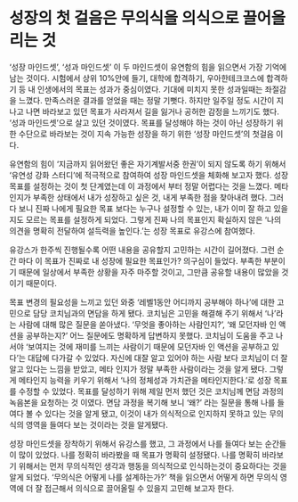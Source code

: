 # 성장의 첫 걸음은 무의식을 의식으로 끌어올리는 것
 ‘성장 마인드셋’, ‘성과 마인드셋’ 이 두 마인드셋이 유연함의 힘을 읽으면서 가장 기억에 남는 것이다. 시험에서 상위 10%안에 들기, 대학에 합격하기, 우아한테크코스에 합격하기 등 내 인생에서의 목표는 성과가 중심이였다. 기대에 미치지 못한 성과일때는 좌절감을 느꼈다. 만족스러운 결과를 얻었을 때는 정말 기뻣다. 하지만 일주일 정도 시간이 지나고 나면 바라보고 있던 목표가 사라져서 길을 잃거나 공허한 감정을 느끼기도 했다. ‘성과 마인드셋’으로 살고 있던 것이였다. 목표를 달성해야 하는 것이 아닌 성장하기 위한 수단으로 바라보는 것이 지속 가능한 성장을 하기 위한  ‘성장 마인드셋’의 첫걸음 이다.

 유연함의 힘이 ‘지금까지 읽어왔던 좋은 자기계발서중 한권’이 되지 않도록 하기 위해서 ‘유연성 강화 스터디’에 적극적으로 참여하여 성장 마인드셋을 체화해 보고자 했다. 성장 목표를 설정하는 것이 첫 단계였는데 이 과정에서 부터 정말 어렵다는 것을 느꼈다. 메타인지가 부족한 상태에서 내가 성장하고 싶은 것, 내게 부족한 점을 찾아내려 했다. 그러다 보니 진짜 나에게 필요한 목표 보다는 누구나 설정할 수 있는, 내가 이미 잘 하고 있을지도 모르는 목표를 설정하게 되었다. 그렇게 진짜 나의 목표인지 확실하지 않은 ‘나의 의견을 명확히 전달하여 설득력을 높인다.’는 성장 목표로 유강스에 참여했다.

 유강스가 한주씩 진행될수록 어떤 내용을 공유할지 고민하는 시간이 길어졌다. 그런 순간 마다 이 목표가 진짜로 내 성장에 필요한 목표인가? 의구심이 들었다. 부족한 부분이기 때문에 일상에서 부족한 상황을 자주 마주할 것이고, 그만큼 공유할 내용이 많았을 것이기 때문이다. 

 목표 변경의 필요성을 느끼고 있던 와중 ‘레벨1동안 어디까지 공부해야 하나’에 대한 고민으로 담당 코치님과의 면담을 하게 됐다. 코치님은 고민을 해결해 주기 위해서 ‘나’라는 사람에 대해 많은 질문을 쏟아냈다. ‘무엇을 좋아하는 사람인지?’, ‘왜 모던자바 인 액션을 공부하는지?’ 어느 질문에도 명확하게 답변하지 못했다. 코치님이 도움을 주고 나서야 ‘보여지는 것에 재미를 느끼는 사람이기 때문에 모던자바 인 액션을 공부하고 있다’는 대답에 다가갈 수 있었다. 자신에 대잘 알고 있어야 하는 사람 보다 코치님이 더 잘 알고 있다는 느낌을 받았고, 메타 인지가 정말 부족한 사람이라는 것을 알게 됐다. 그렇게 메타인지 능력을 키우기 위해서 ‘나의 정체성과 가치관을 메타인지한다.’로 성장 목표를 수정할 수 있었다. 목표를 달성하기 위해 제일 먼저 했던 것은 코치님께 면담 과정의 녹음본을 요청하는 것 이였다. 면담 과정을 복기해 보니 ‘왜?’ 라는 질문을 통해 나를 들여다 볼 수 있다는 것을 알게 됐고, 이것이 내가 의식적으로 인지하지 못하고 있는 무의식의 영역을 들여다 보는 것이라는 것을 알게됐다.

 성장 마인드셋을 장착하기 위해서 유강스를 했고, 그 과정에서 나를 들여다 보는 순간들이 많이 있었다. 나를 정확히 바라봤을 때 목표가 명확히 설정됐다. 나를 명확히 바라보기 위해서는 먼저 무의식적인 생각과 행동을 의식적으로 인식하는것이 중요하다는 것을 알게 되었다. ‘무의식은 어떻게 나를 설계하는가?’ 책을 읽으면서 어떻게 하면 무의식 영역에 더 잘 접근해서 의식으로 끌어올릴 수 있을지 고민해 보고자 한다.
